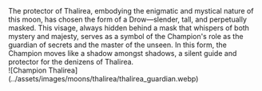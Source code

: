 <div className="Content__Col2">
    <div className="Content__Col">
        The protector of Thalirea, embodying the enigmatic and mystical nature of this moon, has chosen the form of a
        Drow—slender, tall, and perpetually masked. This visage, always hidden behind a mask that whispers of both mystery and
        majesty, serves as a symbol of the Champion's role as the guardian of secrets and the master of the unseen. In this
        form, the Champion moves like a shadow amongst shadows, a silent guide and protector for the denizens of Thalirea.
    </div>
    <div className="Content__Col image__center">
        ![Champion Thalirea](../assets/images/moons/thalirea/thalirea_guardian.webp)
    </div>
</div>

